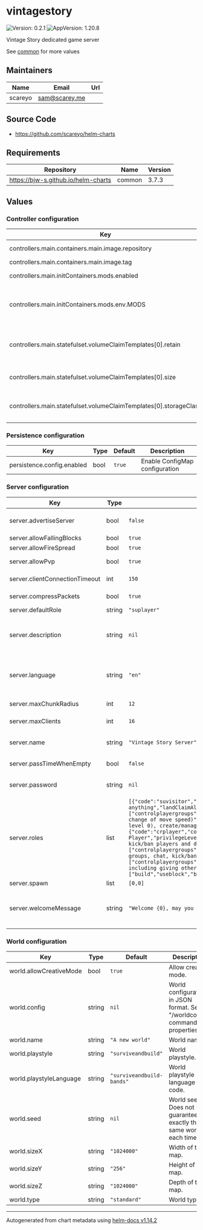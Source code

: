 # vintagestory

![Version: 0.2.1](https://img.shields.io/badge/Version-0.2.1-informational?style=flat-square) ![AppVersion: 1.20.8](https://img.shields.io/badge/AppVersion-1.20.8-informational?style=flat-square)

Vintage Story dedicated game server

See [common](https://github.com/bjw-s/helm-charts/tree/common-3.7.3/charts/library/common) for more values

## Maintainers

| Name | Email | Url |
| ---- | ------ | --- |
| scareyo | <sam@scarey.me> |  |

## Source Code

* <https://github.com/scareyo/helm-charts>

## Requirements

| Repository | Name | Version |
|------------|------|---------|
| https://bjw-s.github.io/helm-charts | common | 3.7.3 |

## Values

### Controller configuration

| Key | Type | Default | Description |
|-----|------|---------|-------------|
| controllers.main.containers.main.image.repository | string | `"zsuatem/vintagestory"` | Image repository |
| controllers.main.containers.main.image.tag | string | `"1.20.8"` | Image tag |
| controllers.main.initContainers.mods.enabled | bool | `false` | Enable mod installation |
| controllers.main.initContainers.mods.env.MODS | string | `""` | A comma-separated list of mod URLs to install |
| controllers.main.statefulset.volumeClaimTemplates[0].retain | bool | `true` | Keep the data volume on helm uninstall |
| controllers.main.statefulset.volumeClaimTemplates[0].size | string | `"64Gi"` | Size of the data volume |
| controllers.main.statefulset.volumeClaimTemplates[0].storageClass | string | `nil` | Storage class for the data volume |

### Persistence configuration

| Key | Type | Default | Description |
|-----|------|---------|-------------|
| persistence.config.enabled | bool | `true` | Enable ConfigMap configuration |

### Server configuration

| Key | Type | Default | Description |
|-----|------|---------|-------------|
| server.advertiseServer | bool | `false` | Advertise the server on the public server listing. |
| server.allowFallingBlocks | bool | `true` | Allow blocks to fall. |
| server.allowFireSpread | bool | `true` | Allow fire to spread. |
| server.allowPvp | bool | `true` | Allow players to hit each other. |
| server.clientConnectionTimeout | int | `150` | Client connection timeout in seconds. |
| server.compressPackets | bool | `true` | Compress data sent to clients. |
| server.defaultRole | string | `"suplayer"` | Default player role. |
| server.description | string | `nil` | Can be longer than name, visible in the public server listing. You can use VTML here. |
| server.language | string | `"en"` | 2-letter code of localization to use on this server. Determines language of server messages. |
| server.maxChunkRadius | int | `12` | Maximum player view distance. |
| server.maxClients | int | `16` | Maximum number of players. |
| server.name | string | `"Vintage Story Server"` | Short string, visible in the public server listing. |
| server.passTimeWhenEmpty | bool | `false` | Pass time when no players are online. |
| server.password | string | `nil` | Password required to join the server. Disabled if null. |
| server.roles | list | `[{"code":"suvisitor","color":"Green","defaultGameMode":1,"description":"Can only visit this world and chat but not use/place/break anything","landClaimAllowance":"0","name":"Survival Visitor","privileges":["chat"]},{"code":"crvisitor","color":"DarkGray","defaultGameMode":2,"description":"Can only visit this world, chat and fly but not use/place/break anything","landClaimAllowance":"0","name":"Creative Visitor","privileges":["chat"]},{"code":"limitedsuplayer","defaultGameMode":1,"description":"Can use/place/break blocks only in permitted areas (priv level -1), create/manage player groups and chat","landClaimAllowance":"0","name":"Limited Survival Player","privileges":["controlplayergroups","manageplayergroups","chat","build","useblock","attackcreatures","attackplayers","selfkill"]},{"code":"limitedcrplayer","color":"LightGreen","defaultGameMode":2,"description":"Can use/place/break blocks in only in permitted areas (priv level -1), create/manage player groups, chat, fly and set his own game mode (= allows fly and change of move speed)","landClaimAllowance":"0","name":"Limited Creative Player","privileges":["controlplayergroups","manageplayergroups","chat","build","useblock","gamemode","freemove","attackcreatures","attackplayers","selfkill"]},{"code":"suplayer","color":"White","defaultGameMode":1,"description":"Can use/place/break blocks in unprotected areas (priv level 0), create/manage player groups and chat. Can claim an area of up to 8 chunks.","landClaimAllowance":"262144","name":"Survival Player","privilegeLevel":"0","privileges":["controlplayergroups","manageplayergroups","chat","areamodify","build","useblock","attackcreatures","attackplayers","selfkill"]},{"code":"crplayer","color":"LightGreen","defaultGameMode":2,"description":"Can use/place/break blocks in all areas (priv level 100), create/manage player groups, chat, fly and set his own game mode (= allows fly and change of move speed). Can claim an area of up to 40 chunks.","landClaimAllowance":"1310720","landClaimMaxAreas":"6","name":"Creative Player","privilegeLevel":100,"privileges":["controlplayergroups","manageplayergroups","chat","areamodify","build","useblock","gamemode","freemove","attackcreatures","attackplayers","selfkill"]},{"code":"sumod","color":"Cyan","defaultGameMode":1,"description":"Can use/place/break blocks everywhere (priv level 200), create/manage player groups, chat, kick/ban players and do serverwide announcements. Can claim an area of up to 4 chunks.","landClaimAllowance":"1310720","landClaimMaxAreas":"60","name":"Survival Moderator","privilegeLevel":200,"privileges":["controlplayergroups","manageplayergroups","chat","areamodify","build","useblock","buildblockseverywhere","useblockseverywhere","kick","ban","announce","readlists","attackcreatures","attackplayers","selfkill"]},{"code":"crmod","color":"Cyan","defaultGameMode":2,"description":"Can use/place/break blocks everywhere (priv level 500), create/manage player groups, chat, kick/ban players, fly and set his own or other players game modes (= allows fly and change of move speed). Can claim an area of up to 40 chunks.","landClaimAllowance":"1310720","landClaimMaxAreas":"60","name":"Creative Moderator","privilegeLevel":500,"privileges":["controlplayergroups","manageplayergroups","chat","areamodify","build","useblock","buildblockseverywhere","useblockseverywhere","kick","ban","gamemode","freemove","commandplayer","announce","readlists","attackcreatures","attackplayers","selfkill"]},{"autoGrant":true,"code":"admin","color":"LightBlue","defaultGameMode":1,"description":"Has all privileges, including giving other players admin status.","landClaimAllowance":"2147483647","landClaimMaxAreas":"99999","name":"Admin","privilegeLevel":99999,"privileges":["build","useblock","buildblockseverywhere","useblockseverywhere","attackplayers","attackcreatures","freemove","gamemode","pickingrange","chat","kick","ban","whitelist","setwelcome","announce","readlists","give","areamodify","setspawn","controlserver","tp","time","grantrevoke","root","commandplayer","controlplayergroups","manageplayergroups","selfkill"]}]` | List of roles. See templates/config.yaml for the complete set of available fields. |
| server.spawn | list | `[0,0]` | Spawn position. |
| server.welcomeMessage | string | `"Welcome {0}, may you survive well and prosper"` | The message shown to players when they join. Placeholder {0} will be replaced with Player's nickname. |

### World configuration

| Key | Type | Default | Description |
|-----|------|---------|-------------|
| world.allowCreativeMode | bool | `true` | Allow creative mode. |
| world.config | string | `nil` | World configuration in JSON format. See "/worldconfig" command for properties. |
| world.name | string | `"A new world"` | World name. |
| world.playstyle | string | `"surviveandbuild"` | World playstyle. |
| world.playstyleLanguage | string | `"surviveandbuild-bands"` | World playstyle language code. |
| world.seed | string | `nil` | World seed. Does not guarantee exactly the same world each time. |
| world.sizeX | string | `"1024000"` | Width of the map. |
| world.sizeY | string | `"256"` | Height of the map. |
| world.sizeZ | string | `"1024000"` | Depth of the map. |
| world.type | string | `"standard"` | World type. |

----------------------------------------------
Autogenerated from chart metadata using [helm-docs v1.14.2](https://github.com/norwoodj/helm-docs/releases/v1.14.2)
